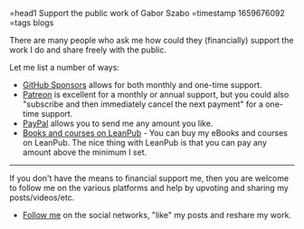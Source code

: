 =head1 Support the public work of Gabor Szabo
=timestamp 1659676092
=tags blogs



There are many people who ask me how could they (financially) support the work I do and share freely with the public.

Let me list a number of ways:



* [GitHub Sponsors](https://github.com/sponsors/szabgab/) allows for both monthly and one-time support.
* [Patreon](https://www.patreon.com/szabgab) is excellent for a monthly or annual support, but you could also "subscribe and then immediately cancel the next payment" for a one-time support.
* [PayPal](https://paypal.me/szabgab) allows you to send me any amount you like.
* [Books and courses on LeanPub](https://leanpub.com/u/szabgab) - You can buy my eBooks and courses on LeanPub. The nice thing with LeanPub is that you can pay any amount above the minimum I set.

----

If you don't have the means to financial support me, then you are welcome to follow me on the various platforms and help by upvoting and sharing my posts/videos/etc.

* [Follow me](/follow) on the social networks, "like" my posts and reshare my work.

